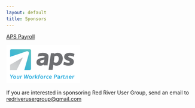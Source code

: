 ```yaml
---
layout: default
title: Sponsors
---
```

[APS Payroll](https://www.apspayroll.com/)

![APS Payroll](assets/images/aps_logo.png)

If you are interested in sponsoring Red River User Group, send an email to [redriverusergroup@gmail.com](mailto:redriverusergroup@gmail.com)